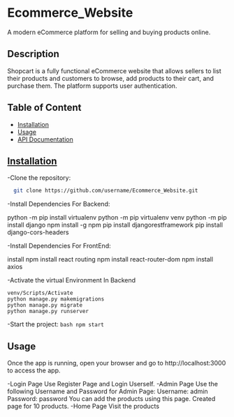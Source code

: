 # Ecommerce_Website

A modern eCommerce platform for selling and buying products online.

## Description

Shopcart is a fully functional eCommerce website that allows sellers to list their products and customers to browse, add products to their cart, and purchase them.
The platform supports user authentication.

## Table of Content

- [Installation](#installation)
- [Usage](#usage)
- [API Documentation](#api-documentation)

## [Installation](#installation)

-Clone the repository:
  ```bash
    git clone https://github.com/username/Ecommerce_Website.git
  ```

-Install Dependencies For Backend:

  python -m pip install virtualenv
  python -m pip virtualenv venv
  python -m pip install django
  npm install -g npm
  pip install djangorestframework
  pip install django-cors-headers

  
-Install Dependencies For FrontEnd:

  install npm
  install react routing
  npm install react-router-dom
  npm install axios

-Activate the virtual Environment In Backend

    venv/Scripts/Activate
    python manage.py makemigrations
    python manage.py migrate
    python manage.py runserver    
    
-Start the project:
    ```bash
    npm start
    ```
## Usage

Once the app is running, open your browser and go to http://localhost:3000 to access the app.

-Login Page
  Use Register Page and Login Userself.
-Admin Page
  Use the following Username and Password for Admin Page:
        Username: admin
        Password: password
  You can add the products using this page. Created page for 10 products.
-Home Page
  Visit the products




  
  
  

     
